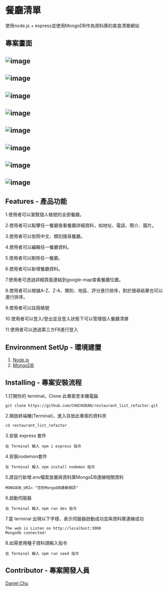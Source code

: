 餐廳清單
====
使用node.js + express並使用MongoDB作為資料庫的美食清單網站

專案畫面
---
![image](https://github.com/CHUCHUDAN/restaurant_list_refactor/blob/main/public/img/index.png)
-------
![image](https://github.com/CHUCHUDAN/restaurant_list_refactor/blob/main/public/img/index.png)
-------
![image](https://github.com/CHUCHUDAN/restaurant_list_refactor/blob/main/public/img/index.png)
-------
![image](https://github.com/CHUCHUDAN/restaurant_list_refactor/blob/main/public/img/index2.png)
-------
![image](https://github.com/CHUCHUDAN/restaurant_list_refactor/blob/main/public/img/detail.png)
-------
![image](https://github.com/CHUCHUDAN/restaurant_list_refactor/blob/main/public/img/edit.png)
-------
![image](https://github.com/CHUCHUDAN/restaurant_list_refactor/blob/main/public/img/new.png)
-------
![image](https://github.com/CHUCHUDAN/restaurant_list_refactor/blob/main/public/img/sort.png)
-------
Features - 產品功能
-----
1.使用者可以瀏覽個人帳號的全部餐廳。

2.使用者可以點擊任一餐廳查看餐廳詳細資料，如地址、電話、簡介、圖片。

3.使用者可以依照中文、類別搜尋餐廳。

4.使用者可以編輯任一餐廳資料。

5.使用者可以刪除任一餐廳。

6.使用者可以新增餐廳資料。

7.使用者可透過詳細頁面連結到google-map查看餐廳位置。

8.使用者可以根據A-Z、Z-A、類別、地區、評分進行排序，對於搜尋結果也可以進行排序。

9.使用者可以註冊帳號

10.使用者可以登入/登出並且登入狀態下可以管理個人餐廳清單

11.使用者可以透過第三方FB進行登入

Environment SetUp - 環境建置
-----
1. [Node.js](https://nodejs.org/en/)
2. [MongoDB](https://www.mongodb.com/)

Installing - 專案安裝流程
----
1.打開你的 terminal，Clone 此專案至本機電腦

    git clone https://github.com/CHUCHUDAN/restaurant_list_refactor.git
    
2.開啟終端機(Terminal)，進入存放此專案的資料夾

    cd restaurant_list_refactor
    
3.安裝 express 套件

    在 Terminal 輸入 npm i express 指令
    
4.安裝nodemon套件
    
    在 Terminal 輸入 npm install nodemon 指令
    
5.請自行新增.env檔案放置與資料庫MongoDB連線相關資料

    MONGODB_URI= "您的MongoDB連線資訊"
    
6.啟動伺服器
  
    在 Terminal 輸入 npm run dev 指令
    
7.當 terminal 出現以下字樣，表示伺服器啟動成功並與資料庫連線成功

    The web is Listen on http://localhost:3000
    Mongodb connected!
    
8.如需使用種子資料請輸入指令

    在 Terminal 輸入 npm run seed 指令
    
Contributor - 專案開發人員
-----
[Daniel Chu](https://github.com/CHUCHUDAN)
